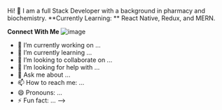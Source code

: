  Hi! 👋 
 I am a full Stack Developer with a background in pharmacy and biochemistry. 
 **Currently Learning: ** React Native, Redux, and MERN. 


**Connect With Me** 
![image](https://user-images.githubusercontent.com/78669293/129828370-17cb0955-7e5c-4b8c-955b-100a7f0b66da.png)


- 🔭 I’m currently working on ...
- 🌱 I’m currently learning ...
- 👯 I’m looking to collaborate on ...
- 🤔 I’m looking for help with ...
- 💬 Ask me about ...
- 📫 How to reach me: ...
- 😄 Pronouns: ...
- ⚡ Fun fact: ...
-->
